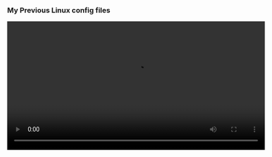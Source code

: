 ### My Previous Linux config files
<video width="600" controls>
  <source src="https://raw.githubusercontent.com/arnavam/.config_Linux/main/Kazam_screencast_00009.mp4" type="video/mp4">
  Your browser does not support the video tag.
</video>

